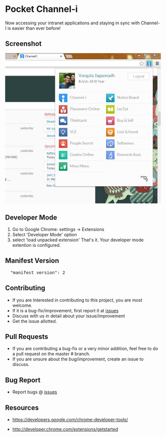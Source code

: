 Pocket Channel-i
===========

Now accessing your intranet applications and staying in sync with Channel-I is easier than ever before!

Screenshot
----------

![screenshot](https://raw.githubusercontent.com/IMGIITRoorkee/Pocket-Channeli/master/Pocket-Channeli-Screenshot.jpg)


Developer Mode
--------------

1. Go to Google Chrome: settings -> Extensions
2. Select 'Developer Mode' option
3. select 'load unpacked extension'
That's it. Your developer mode extention is configured.


Manifest Version
----------------
<pre>
  "manifest_version": 2
</pre>


Contributing
------------

* If you are Interested in contributing to this project, you are most welcome.
* If it is a bug-fix/improvement, first report it at [issues](https://github.com/IMGIITRoorkee/Pocket-Channeli/issues)
* Discuss with us in detail about your issue/improvement
* Get the issue allotted.


Pull Requests
-------------

* If you are contributing a bug-fix or a very minor addition, feel free to do a pull request on the master # branch.
* If you are unsure about the bug/improvement, create an issue to discuss.


Bug Report
----------

* Report bugs @ [issues](https://github.com/IMGIITRoorkee/Pocket-Channeli/issues)


Resources
---------

* https://developers.google.com/chrome-developer-tools/

* http://developer.chrome.com/extensions/getstarted


  
